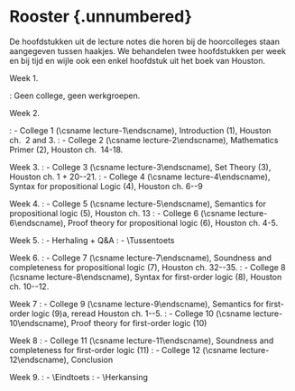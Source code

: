 <!-- TODO Include the dates from metadata! -->
# Rooster {.unnumbered}

De hoofdstukken uit de lecture notes die horen bij de hoorcolleges staan
aangegeven tussen haakjes. We behandelen twee hoofdstukken per week en
bij tijd en wijle ook een enkel hoofdstuk uit het boek van Houston.

Week 1.

:   Geen college, geen werkgroepen.

Week 2.

: - College 1 (\csname lecture-1\endscname), Introduction (1), Houston ch.  2 and 3.
: - College 2 (\csname lecture-2\endscname), Mathematics Primer (2), Houston ch.  14-18.

Week 3.
: - College 3 (\csname lecture-3\endscname), Set Theory (3), Houston ch. 1 + 20--21.
: - College 4 (\csname lecture-4\endscname), Syntax for propositional Logic (4), Houston ch. 6--9

Week 4.
: - College 5 (\csname lecture-5\endscname), Semantics for propositional logic (5), Houston ch. 13
: - College 6 (\csname lecture-6\endscname), Proof theory for propositional logic (6), Houston
    ch. 4-5.

Week 5.
:   - Herhaling + Q&A
:   - \Tussentoets

Week 6.
: - College 7 (\csname lecture-7\endscname), Soundness and completeness for propositional logic (7),
    Houston ch. 32--35.
: -  College 8 (\csname lecture-8\endscname), Syntax for first-order logic (8), Houston ch. 10--12.

Week 7
: - College 9 (\csname lecture-9\endscname), Semantics for first-order logic (9)a, reread Houston
    ch. 1--5.
: - College 10 (\csname lecture-10\endscname), Proof theory for first-order logic (10)

Week 8
: - College 11 (\csname lecture-11\endscname), Soundness and completeness for first-order logic (11)
: - College 12 (\csname lecture-12\endscname), Conclusion

Week 9.
: - \Eindtoets
: - \Herkansing

